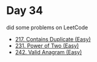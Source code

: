 # Day 34

did some problems on LeetCode

- [217. Contains Duplicate (Easy)](https://leetcode.com/problems/contains-duplicate/description/)
- [231. Power of Two (Easy)](https://leetcode.com/problems/power-of-two/description/)
- [242. Valid Anagram (Easy)](https://leetcode.com/problems/valid-anagram/description/)

